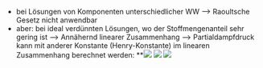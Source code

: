 - bei Lösungen von Komponenten unterschiedlicher WW --> Raoultsche Gesetz nicht anwendbar 
- aber: bei ideal verdünnten Lösungen, wo der Stoffmengenanteil sehr gering ist --> Annähernd linearer Zusammenhang --> Partialdampfdruck kann mit anderer Konstante (Henry-Konstante) im linearen Zusammenhang berechnet werden:
**![](Pasted%20image%2020240621164014.png)
![](Pasted%20image%2020240621164046.png)
![](Pasted%20image%2020240621164100.png)

